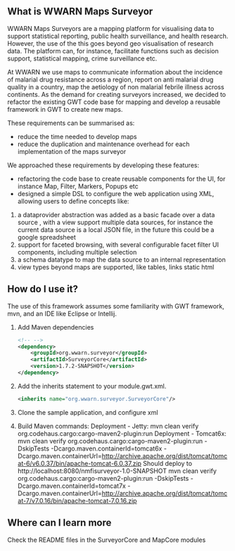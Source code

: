 ## What is WWARN Maps Surveyor
WWARN Maps Surveyors are a mapping platform for visualising data to support statistical 
reporting, public health surveillance, and health research. However, the use of the this 
goes beyond geo visualisation of research data. The platform can, for instance, facilitate 
functions such as decision support, statistical mapping, crime surveillance etc.

At WWARN we use maps to communicate information about the incidence of malarial drug resistance  across a region, 
report on anti malarial drug quality in a country, map the aetiology of non malarial febrile  illness across 
continents. As the demand for creating surveyors increased, we decided to refactor the existing GWT code base for
mapping and develop a reusable framework in GWT to create new maps. 

These requirements can be summarised as:

* reduce the time needed to develop maps 
* reduce the duplication and maintenance overhead for each implementation of the maps surveyor
 
We approached these requirements by developing these features:

* refactoring the code base to create reusable components for the UI, for instance Map, Filter, Markers, Popups etc
* designed a simple DSL to configure the web application using XML, allowing users to define concepts like:

1. a dataprovider abstraction was added as a basic facade over a data source , with a view support multiple data 
   sources, for instance the current data source is a local JSON file, in the future this could be a google spreadsheet
2. support for faceted browsing, with several configurable facet filter UI components, including multiple selection
3. a schema datatype to map the data source to an internal representation
4. view types beyond maps are supported, like tables, links static html  
    
## How do I use it?
The use of this framework assumes some familiarity with GWT framework, mvn, and an IDE like Eclipse or Intellij.

1. Add Maven dependencies

	```xml
	<!-- -->
	<dependency>
		<groupId>org.wwarn.surveyor</groupId>
		<artifactId>SurveyorCore</artifactId>
		<version>1.7.2-SNAPSHOT</version>
	</dependency>
	
2. Add the inherits statement to your module.gwt.xml.	
	```xml
	<inherits name="org.wwarn.surveyor.SurveyorCore"/>
	```
	
3. Clone the sample application, and configure xml

4. Build
    Maven commands:
     Deployment - Jetty:
     mvn clean verify org.codehaus.cargo:cargo-maven2-plugin:run
     Deployment - Tomcat6x:
     mvn clean verify org.codehaus.cargo:cargo-maven2-plugin:run -DskipTests -Dcargo.maven.containerId=tomcat6x -Dcargo.maven.containerUrl=http://archive.apache.org/dist/tomcat/tomcat-6/v6.0.37/bin/apache-tomcat-6.0.37.zip
     Should deploy to http://localhost:8080/nmfisurveyor-1.0-SNAPSHOT
     mvn clean verify org.codehaus.cargo:cargo-maven2-plugin:run -DskipTests -Dcargo.maven.containerId=tomcat7x -Dcargo.maven.containerUrl=http://archive.apache.org/dist/tomcat/tomcat-7/v7.0.16/bin/apache-tomcat-7.0.16.zip


## Where can I learn more
Check the README files in the SurveyorCore and MapCore modules